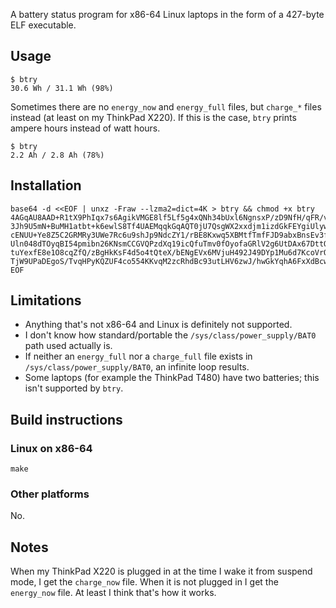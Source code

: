 A battery status program for x86-64 Linux laptops in the form of a 427-byte ELF
executable.

## Usage

    $ btry
    30.6 Wh / 31.1 Wh (98%)

Sometimes there are no `energy_now` and `energy_full` files, but `charge_*` files instead
(at least on my ThinkPad X220).  If this is the case, `btry` prints ampere hours instead
of watt hours.

    $ btry
    2.2 Ah / 2.8 Ah (78%)

## Installation

```
base64 -d <<EOF | unxz -Fraw --lzma2=dict=4K > btry && chmod +x btry
4AGqAU8AAD+R1tX9PhIqx7s6AgikVMGE8lf5Lf5g4xQNh34bUxl6NgnsxP/zD9NfH/qFR/v0IlFgN
3Jh9U5mN+BuMH1atbt+k6ewlS8Tf4UAEMqqkGqAQT0jU7QsgWX2xxdjm1izdGkFEYgiUlywy180T7
cENUU+Ye8Z5C2GRMRy3UWe7Rc6u9shJp9NdcZY1/rBE8Kxwq5XBMtfTmfFJD9abxBnsEv3ffXzvfG
Uln048dTOyqBI54pmibn26KNsmCCGVQPzdXq19icQfuTmv0fOyofaGRlV2g6UtDAx67DttQpTKihs
tuYexfE8e1O8cqZfQ/zBgHkKsF4d5o4tQteX/bENgEVx6MVjuH492J49DYp1Mu6d7KcoVrOV4BqGS
TjW9UPaDEgoS/TvqHPyKQZUF4co554KKvqM2zcRhdBc93utLHV6zwJ/hwGkYqhA6FxXdBcwAA==
EOF
```

## Limitations

*   Anything that's not x86-64 and Linux is definitely not supported.
*   I don't know how standard/portable the `/sys/class/power_supply/BAT0` path used
    actually is.
*   If neither an `energy_full` nor a `charge_full` file exists in
    `/sys/class/power_supply/BAT0`, an infinite loop results.
*   Some laptops (for example the ThinkPad T480) have two batteries; this isn't supported
    by `btry`.

## Build instructions

### Linux on x86-64

    make

### Other platforms

No.

## Notes

When my ThinkPad X220 is plugged in at the time I wake it from suspend mode, I get the
`charge_now` file.  When it is not plugged in I get the `energy_now` file.  At least I
think that's how it works.
